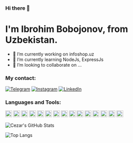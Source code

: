 ### Hi there 👋

<!--
**ibrohim777775/ibrohim777775** is a ✨ _special_ ✨ repository because its `README.md` (this file) appears on your GitHub profile.
-->
<h1> I'm Ibrohim Bobojonov, from Uzbekistan. </h1>

- 🔭 I’m currently working on infoshop.uz
- 🌱 I’m currently learning NodeJs, ExpressJs
- 👯 I’m looking to collaborate on ...

### My contact:

[![Telegram](https://img.shields.io/badge/-Telegram-090909?style=for-the-badge&logo=telegram&logoColor=27A0D9)](https://t.me/ibrohimbobojonov)
[![Instagram](https://img.shields.io/badge/-Instagram-090909?style=for-the-badge&logo=instagram&logoColor=B4068E)](https://www.instagram.com/ibrohimbobojonov)
[![LinkedIn](https://img.shields.io/badge/-linkedin-090909?style=for-the-badge&logo=linkedin&logoColor=0A66C2&color=000000)](https://www.linkedin.com/in/ibrohim-bobojonov-896181205/)


### Languages and Tools:

<a href="https://www.typescriptlang.org/" title="Typescript"><img src="https://github.com/get-icon/geticon/raw/master/icons/typescript-icon.svg" alt="Typescript" width="21px" height="21px"></a>
<a href="https://developer.mozilla.org/en-US/docs/Web/JavaScript" title="JavaScript"><img src="https://github.com/get-icon/geticon/raw/master/icons/javascript.svg" alt="JavaScript" width="21px" height="21px"></a>
<a href="https://tc39.es/ecma262/" title="ECMAScript 6"><img src="https://github.com/get-icon/geticon/raw/master/icons/es6.svg" alt="ECMAScript 6" width="21px" height="21px"></a>
<a href="https://reactjs.org/" title="React"><img src="https://github.com/get-icon/geticon/raw/master/icons/react.svg" alt="React" width="21px" height="21px"></a>
<a href="https://nextjs.org/" title="Next.js"><img src="https://github.com/get-icon/geticon/raw/master/icons/nextjs-icon.svg" alt="Next.js" width="21px" height="21px"></a>
<a href="https://redux.js.org/" title="Redux"><img src="https://github.com/get-icon/geticon/raw/master/icons/redux.svg" alt="Redux" width="21px" height="21px"></a>
<a href="https://git-scm.com/" title="Git"><img src="https://github.com/get-icon/geticon/raw/master/icons/git-icon.svg" alt="Git" width="21px" height="21px"></a>
<a href="https://vuejs.org/" title="Vue.js"><img src="https://github.com/get-icon/geticon/raw/master/icons/vue.svg" alt="Vue.js" width="21px" height="21px"></a>
<a href="https://v3.nuxtjs.org/" title="Nuxt.js"><img src="https://github.com/get-icon/geticon/raw/master/icons/nuxt.svg" alt="Nuxt.js" width="21px" height="21px"></a>
<a href="https://www.w3.org/TR/html5/" title="HTML5"><img src="https://github.com/get-icon/geticon/raw/master/icons/html-5.svg" alt="HTML5" width="21px" height="21px"></a>
<a href="https://sass-lang.com/" title="Sass"><img src="https://github.com/get-icon/geticon/raw/master/icons/sass.svg" alt="Sass" width="21px" height="21px"></a>
<a href="https://material-ui.com/" title="Material UI"><img src="https://github.com/get-icon/geticon/raw/master/icons/material-ui.svg" alt="Material UI" width="21px" height="21px"></a>
<a href="https://ant.design/" title="Ant Design"><img src="https://github.com/get-icon/geticon/raw/master/icons/ant-design.svg" alt="Ant Design" width="21px" height="21px"></a>
<a href="https://eslint.org/" title="ESLint"><img src="https://github.com/get-icon/geticon/raw/master/icons/eslint.svg" alt="ESLint" width="21px" height="21px"></a>
<a href="https://prettier.io/" title="Prettier"><img src="https://github.com/get-icon/geticon/raw/master/icons/prettier.svg" alt="Prettier" width="21px" height="21px"></a>

![Cezar's GitHub Stats](https://github-readme-stats.vercel.app/api?username=ibrohim777775&show_icons=true&include_all_commits=true&theme=dark)

![Top Langs](https://github-readme-stats.vercel.app/api/top-langs/?username=ibrohim777775&layout=compact&theme=dark)
